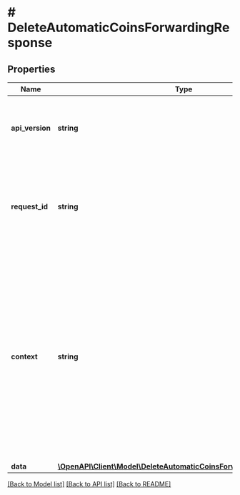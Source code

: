 # # DeleteAutomaticCoinsForwardingResponse

## Properties

Name | Type | Description | Notes
------------ | ------------- | ------------- | -------------
**api_version** | **string** | Specifies the version of the API that incorporates this endpoint. |
**request_id** | **string** | Defines the ID of the request. The &#x60;requestId&#x60; is generated by Crypto APIs and it&#39;s unique for every request. |
**context** | **string** | In batch situations the user can use the context to correlate responses with requests. This property is present regardless of whether the response was successful or returned as an error. &#x60;context&#x60; is specified by the user. | [optional]
**data** | [**\OpenAPI\Client\Model\DeleteAutomaticCoinsForwardingResponseData**](DeleteAutomaticCoinsForwardingResponseData.md) |  |

[[Back to Model list]](../../README.md#models) [[Back to API list]](../../README.md#endpoints) [[Back to README]](../../README.md)

